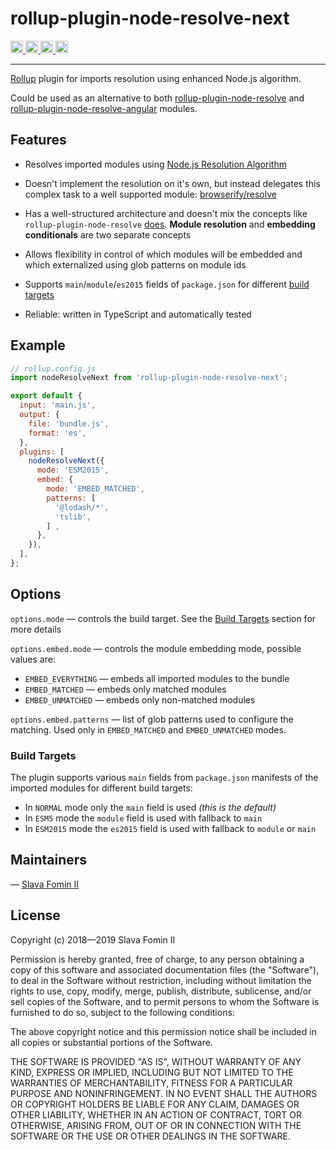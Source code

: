 
# rollup-plugin-node-resolve-next

<!-- NPM Version Badge -->
<a href="https://badge.fury.io/js/rollup-plugin-node-resolve-next">
  <img src="https://badge.fury.io/js/rollup-plugin-node-resolve-next.svg" alt="npm version" height="20">
</a>

<!-- Travis CI Badge -->
<a href="https://travis-ci.org/slavafomin/rollup-plugin-node-resolve-next">
  <img src="https://travis-ci.org/slavafomin/rollup-plugin-node-resolve-next.svg?branch=master" alt="Build Status" height="20">
</a>

<!-- MIT License Badge -->
<a href="https://opensource.org/licenses/MIT">
  <img src="https://img.shields.io/badge/License-MIT-yellow.svg" alt="License: MIT" height="20">
</a>

<!-- MIT License Badge -->
<a href="https://codeclimate.com/github/slavafomin/rollup-plugin-node-resolve-next/maintainability">
  <img src="https://api.codeclimate.com/v1/badges/9df208ab261fe8cc64bd/maintainability" alt="Code Climate" height="20">
</a>


---

[Rollup][rollup-org] plugin for imports resolution using enhanced Node.js algorithm.

Could be used as an alternative to both
[rollup-plugin-node-resolve][plugin-node-resolve] and
[rollup-plugin-node-resolve-angular][plugin-node-resolve-angular] modules.


## Features

- Resolves imported modules using [Node.js Resolution Algorithm][node-resolution-algo]

- Doesn't implement the resolution on it's own, but instead delegates
  this complex task to a well supported module: [browserify/resolve][browserify-resolve]

- Has a well-structured architecture and doesn't mix the concepts like
  `rollup-plugin-node-resolve` [does][node-resolve-issue-171].
  **Module resolution** and **embedding conditionals** are two separate concepts

- Allows flexibility in control of which modules will be embedded and which externalized
  using glob patterns on module ids
  
- Supports `main`/`module`/`es2015` fields of `package.json`
  for different [build targets](#build-targets)
  
- Reliable: written in TypeScript and automatically tested


## Example

```js
// rollup.config.js
import nodeResolveNext from 'rollup-plugin-node-resolve-next';

export default {
  input: 'main.js',
  output: {
    file: 'bundle.js',
    format: 'es',
  },
  plugins: [
    nodeResolveNext({
      mode: 'ESM2015',
      embed: {
        mode: 'EMBED_MATCHED',
        patterns: [
          '@lodash/*',
          'tslib',
        ] ,
      },
    }),
  ],
};
```

## Options

`options.mode` — controls the build target.
See the [Build Targets](#build-targets) section for more details

`options.embed.mode` — controls the module embedding mode, possible values are:

- `EMBED_EVERYTHING` — embeds all imported modules to the bundle
- `EMBED_MATCHED` — embeds only matched modules
- `EMBED_UNMATCHED` — embeds only non-matched modules

`options.embed.patterns` — list of glob patterns used to configure the matching.
Used only in `EMBED_MATCHED` and `EMBED_UNMATCHED` modes.


### Build Targets

The plugin supports various `main` fields from `package.json` manifests
of the imported modules for different build targets:

 - In `NORMAL` mode only the `main` field is used *(this is the default)*
 - In `ESM5` mode the `module` field is used with fallback to `main`
 - In `ESM2015` mode the `es2015` field is used with fallback to `module` or `main`
 

## Maintainers

— [Slava Fomin II](mailto:slava@fomin.io)


## License

Copyright (c) 2018—2019 Slava Fomin II

Permission is hereby granted, free of charge, to any person obtaining a copy
of this software and associated documentation files (the "Software"), to deal
in the Software without restriction, including without limitation the rights
to use, copy, modify, merge, publish, distribute, sublicense, and/or sell
copies of the Software, and to permit persons to whom the Software is
furnished to do so, subject to the following conditions:

The above copyright notice and this permission notice shall be included in all
copies or substantial portions of the Software.

THE SOFTWARE IS PROVIDED "AS IS", WITHOUT WARRANTY OF ANY KIND, EXPRESS OR
IMPLIED, INCLUDING BUT NOT LIMITED TO THE WARRANTIES OF MERCHANTABILITY,
FITNESS FOR A PARTICULAR PURPOSE AND NONINFRINGEMENT. IN NO EVENT SHALL THE
AUTHORS OR COPYRIGHT HOLDERS BE LIABLE FOR ANY CLAIM, DAMAGES OR OTHER
LIABILITY, WHETHER IN AN ACTION OF CONTRACT, TORT OR OTHERWISE, ARISING FROM,
OUT OF OR IN CONNECTION WITH THE SOFTWARE OR THE USE OR OTHER DEALINGS IN THE
SOFTWARE.



[rollup-org]: https://rollupjs.org
[plugin-node-resolve]: https://github.com/rollup/rollup-plugin-node-resolve
[plugin-node-resolve-angular]: https://github.com/oasisdigital/rollup-plugin-node-resolve-angular
[node-resolution-algo]: https://nodejs.org/api/modules.html#modules_all_together
[browserify-resolve]: https://github.com/browserify/resolve
[node-resolve-issue-171]: https://github.com/rollup/rollup-plugin-node-resolve/issues/171
